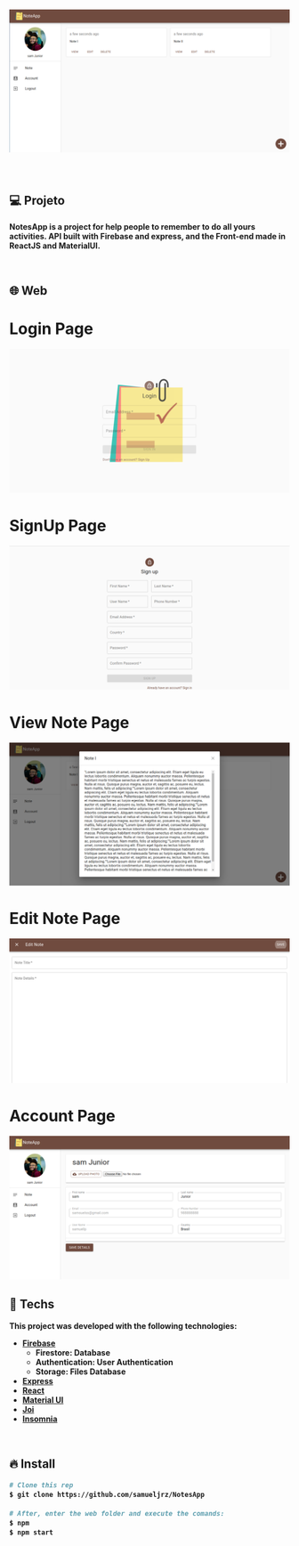 <h1 align="center">
  <img alt="NotesApp" title="notes" src=".github/notepg.png" />
</h1>

<br />

## 💻 Projeto


<strong>NotesApp<strong> is a project for help people to remember to do all yours activities. API built with Firebase and express, and the Front-end made in ReactJS and MaterialUI.

<br />

## 🌐 Web

<h1 align="center">
	<h1>Login Page</h1>    
	<img title="noteslogin" src=".github/loginpg.png" />
	<h1>SignUp Page</h1>	
	<img title="notessignup" src=".github/signuppg.png" />
	<h1>View Note Page</h1>	
	<img title="notesviewnote" src=".github/viewnotepg.png" />
	<h1>Edit Note Page</h1>	
	<img title="notesedit" src=".github/editpg.png" />
	<h1>Account Page</h1>	
	<img title="notesaccount" src=".github/accountpg.png" />
</h1>

<br />

## 🚀 Techs

This project was developed with the following technologies:

- [Firebase](https://firebase.google.com/?hl=pt-br)
	- Firestore: Database	
	- Authentication: User Authentication
	- Storage: Files Database
- [Express](https://expressjs.com/pt-br/)
- [React](https://reactjs.org)
- [Material UI](https://material-ui.com/)
- [Joi](https://github.com/hapijs/joi)
- [Insomnia](https://insomnia.rest/)

<br />

## 🔥 Install

```bash
# Clone this rep
$ git clone https://github.com/samueljrz/NotesApp

# After, enter the web folder and execute the comands:
$ npm
$ npm start
```
